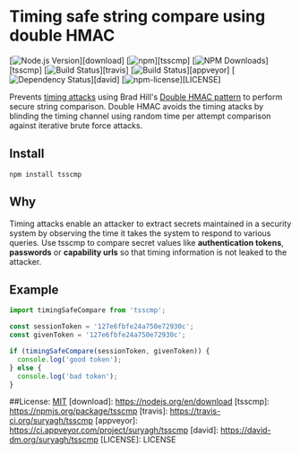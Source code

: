 # Timing safe string compare using double HMAC

[![Node.js Version](https://img.shields.io/node/v/tsscmp.svg?style=flat-square)][download]
[![npm](https://img.shields.io/npm/v/tsscmp.svg?style=flat-square)][tsscmp]
[![NPM Downloads](https://img.shields.io/npm/dm/tsscmp.svg?style=flat-square)][tsscmp]
[![Build Status](https://img.shields.io/travis/suryagh/tsscmp/master.svg?style=flat-square)][travis]
[![Build Status](https://img.shields.io/appveyor/ci/suryagh/tsscmp/master.svg?style=flat-square&label=windows)][appveyor]
[![Dependency Status](http://img.shields.io/david/suryagh/tsscmp.svg?style=flat-square)][david]
[![npm-license](http://img.shields.io/npm/l/tsscmp.svg?style=flat-square)][LICENSE]


Prevents [timing attacks](http://codahale.com/a-lesson-in-timing-attacks/) using Brad Hill's
[Double HMAC pattern](https://www.nccgroup.trust/us/about-us/newsroom-and-events/blog/2011/february/double-hmac-verification/)
to perform secure string comparison. Double HMAC avoids the timing atacks by blinding the
timing channel using random time per attempt comparison against iterative brute force attacks.


## Install

```
npm install tsscmp
```
## Why
Timing attacks enable an attacker to extract secrets maintained in a security system by observing the time it takes the system to respond to various queries. Use tsscmp to compare secret values like **authentication tokens**, **passwords** or
**capability urls** so that timing information is not
leaked to the attacker.

## Example

```js
import timingSafeCompare from 'tsscmp';

const sessionToken = '127e6fbfe24a750e72930c';
const givenToken = '127e6fbfe24a750e72930c';

if (timingSafeCompare(sessionToken, givenToken)) {
  console.log('good token');
} else {
  console.log('bad token');
}
```
##License:
[MIT](LICENSE)
[download]: https://nodejs.org/en/download
[tsscmp]: https://npmjs.org/package/tsscmp
[travis]: https://travis-ci.org/suryagh/tsscmp
[appveyor]: https://ci.appveyor.com/project/suryagh/tsscmp
[david]: https://david-dm.org/suryagh/tsscmp
[LICENSE]: LICENSE